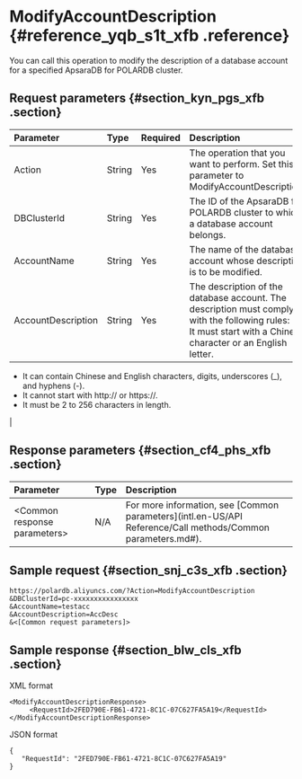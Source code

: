 # ModifyAccountDescription {#reference_yqb_s1t_xfb .reference}

You can call this operation to modify the description of a database account for a specified ApsaraDB for POLARDB cluster.

## Request parameters {#section_kyn_pgs_xfb .section}

|Parameter|Type|Required|Description|
|:--------|:---|:-------|:----------|
|Action|String|Yes|The operation that you want to perform. Set this parameter to ModifyAccountDescription.|
|DBClusterId|String|Yes|The ID of the ApsaraDB for POLARDB cluster to which a database account belongs.|
|AccountName|String|Yes|The name of the database account whose description is to be modified.|
|AccountDescription|String|Yes|The description of the database account. The description must comply with the following rules: -   It must start with a Chinese character or an English letter.
-   It can contain Chinese and English characters, digits, underscores \(\_\), and hyphens \(-\).
-   It cannot start with http:// or https://.
-   It must be 2 to 256 characters in length.

 |

## Response parameters {#section_cf4_phs_xfb .section}

|Parameter|Type|Description|
|:--------|:---|:----------|
|<Common response parameters\>|N/A|For more information, see [Common parameters](intl.en-US/API Reference/Call methods/Common parameters.md#).|

## Sample request {#section_snj_c3s_xfb .section}

```
https://polardb.aliyuncs.com/?Action=ModifyAccountDescription
&DBClusterId=pc-xxxxxxxxxxxxxxxx
&AccountName=testacc
&AccountDescription=AccDesc
&<[Common request parameters]>
```

## Sample response {#section_blw_cls_xfb .section}

XML format

```
<ModifyAccountDescriptionResponse>  
     <RequestId>2FED790E-FB61-4721-8C1C-07C627FA5A19</RequestId>
</ModifyAccountDescriptionResponse>
```

JSON format

```
{
   "RequestId": "2FED790E-FB61-4721-8C1C-07C627FA5A19"
}
```

